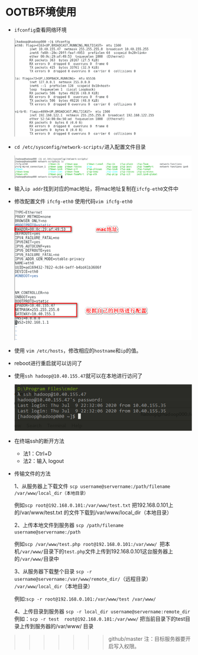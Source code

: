 # OOTB环境使用

- `ifconfig`查看网络环境

  ![image-20200709144022795](../images/image-20200709144022795.png)

- `cd /etc/sysconfig/network-scripts/`进入配置文件目录

  ![image-20200709144210852](../images/image-20200709144210852.png)

- 输入`ip addr`找到对应的mac地址，将mac地址复制在`ifcfg-eth0`文件中

- 修改配置文件 `ifcfg-eth0` 使用代码`vim ifcfg-eth0`

  ![image-20200709144515267](../images/image-20200709144515267.png)

- 使用 `vim /etc/hosts`，修改相应的`hostname`和`ip`的值。

- reboot进行重启就可以访问了

- 使用`ssh hadoop@10.40.155.47`就可以在本地进行访问了

  ![image-20200709145528954](../images/image-20200709145528954.png)

- 在终端ssh的断开方法
  - 法1：Ctrl+D
  - 法2：输入 logout

- 传输文件的方法

  1、从服务器上下载文件
  `scp username@servername:/path/filename /var/www/local_dir（本地目录）`

   例如`scp root@192.168.0.101:/var/www/test.txt` 把192.168.0.101上的/var/www/test.txt 的文件下载到/var/www/local_dir（本地目录）

  

  2、上传本地文件到服务器
  `scp /path/filename username@servername:/path  `

  例如`scp /var/www/test.php root@192.168.0.101:/var/www/ `把本机`/var/www/`目录下的`test.php`文件上传到192.168.0.101这台服务器上的`/var/www/`目录中

   

  3、从服务器下载整个目录
  `scp -r username@servername:/var/www/remote_dir/`（远程目录） `/var/www/local_dir`（本地目录）

  例如:`scp -r root@192.168.0.101:/var/www/test /var/www/  `

  4、上传目录到服务器
  `scp -r local_dir username@servername:remote_dir`
  例如：`scp -r test  root@192.168.0.101:/var/www/`  把当前目录下的test目录上传到服务器的/var/www/ 目录

   

>>>>>>> github/master
  注：目标服务器要开启写入权限。
